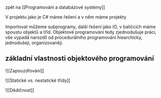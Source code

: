 zpět na [[Programování a databázové systémy]]

V projektu jako je C# máme řešení a v něm máme projekty

Importovat můžeme subprogramy, další řešení jako IO, v balíčcích máme spoustu objektů a tříd.
Objektové programování tedy zjednodušuje práci, vše vypadá narozdíl od procedurálního programování hiearchicky, jednodušeji, organizovaněji.

## základní vlastnosti objektového programování

![[Zapouzdřování]]

![[Statické vs. nestatické třídy]]

![[Dědičnost]]
